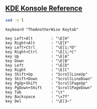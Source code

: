 [KDE Konsole Reference](https://docs.kde.org/stable5/en/konsole/konsole/konsole.pdf)
----

```bash
sed -n l
```

```
keyboard "TheAnotherWise Keytab"

key Left+Alt        : "\E[H"
key Right+Alt       : "\E[F"
key Left+Ctrl       : "\E[1;*D"
key Right+Ctrl      : "\E[1;*C"
key Up              : "\E[A"
key Down            : "\E[B"
key Left            : "\E[D"
key Right           : "\E[C"
key Shift+Up        : "ScrollLineUp"
key Shift+Down      : "ScrollLineDown"
key PgUp+Shift      : "ScrollPageUp"
key PgDown+Shift    : "ScrollPageDown"
key Tab             : "\t"
key Backspace       : "\x7f"
key Del             : "\E[3~"
```
